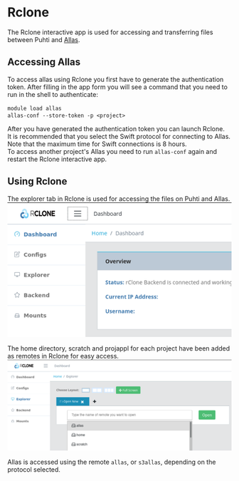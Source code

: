 # Rclone
The Rclone interactive app is used for accessing and transferring files between Puhti and [Allas](../../data/Allas/index.md).

## Accessing Allas
To access allas using Rclone you first have to generate the authentication token.
After filling in the app form you will see a command that you need to run in the shell to authenticate:
```
module load allas
allas-conf --store-token -p <project>
```
After you have generated the authentication token you can launch Rclone.  
It is recommended that you select the Swift protocol for connecting to Allas.
Note that the maximum time for Swift connections is 8 hours.  
To access another project's Allas you need to run `allas-conf` again and restart the Rclone interactive app.

## Using Rclone

The explorer tab in Rclone is used for accessing the files on Puhti and Allas.
![](../../img/ood_rclone1.png)

The home directory, scratch and projappl for each project have been added as remotes in Rclone for easy access.
![](../../img/ood_rclone2.png)

Allas is accessed using the remote `allas`, or `s3allas`, depending on the protocol selected.
